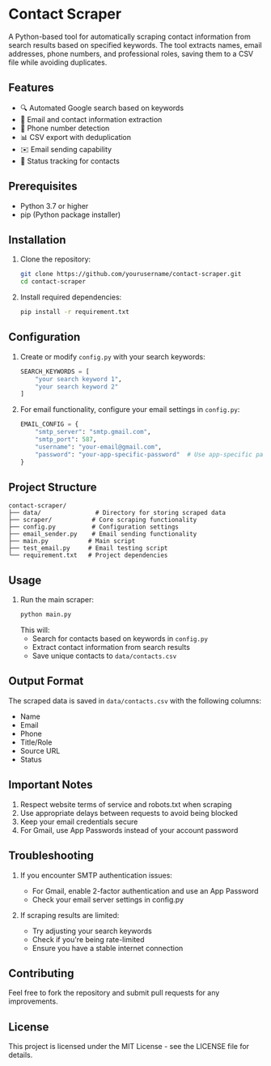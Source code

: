  # Contact Scraper

A Python-based tool for automatically scraping contact information from search results based on specified keywords. The tool extracts names, email addresses, phone numbers, and professional roles, saving them to a CSV file while avoiding duplicates.

## Features

- 🔍 Automated Google search based on keywords
- 📧 Email and contact information extraction
- 📱 Phone number detection
- 📊 CSV export with deduplication
- ✉️ Email sending capability
- 🔄 Status tracking for contacts

## Prerequisites

- Python 3.7 or higher
- pip (Python package installer)

## Installation

1. Clone the repository:
   ```bash
   git clone https://github.com/yourusername/contact-scraper.git
   cd contact-scraper
   ```

2. Install required dependencies:
   ```bash
   pip install -r requirement.txt
   ```

## Configuration

1. Create or modify `config.py` with your search keywords:
   ```python
   SEARCH_KEYWORDS = [
       "your search keyword 1",
       "your search keyword 2"
   ]
   ```

2. For email functionality, configure your email settings in `config.py`:
   ```python
   EMAIL_CONFIG = {
       "smtp_server": "smtp.gmail.com",
       "smtp_port": 587,
       "username": "your-email@gmail.com",
       "password": "your-app-specific-password"  # Use app-specific password for Gmail
   }
   ```

## Project Structure

```
contact-scraper/
├── data/               # Directory for storing scraped data
├── scraper/           # Core scraping functionality
├── config.py          # Configuration settings
├── email_sender.py    # Email sending functionality
├── main.py           # Main script
├── test_email.py     # Email testing script
└── requirement.txt   # Project dependencies
```

## Usage

1. Run the main scraper:
   ```bash
   python main.py
   ```
   This will:
   - Search for contacts based on keywords in `config.py`
   - Extract contact information from search results
   - Save unique contacts to `data/contacts.csv`



## Output Format

The scraped data is saved in `data/contacts.csv` with the following columns:
- Name
- Email
- Phone
- Title/Role
- Source URL
- Status

## Important Notes

1. Respect website terms of service and robots.txt when scraping
2. Use appropriate delays between requests to avoid being blocked
3. Keep your email credentials secure
4. For Gmail, use App Passwords instead of your account password

## Troubleshooting

1. If you encounter SMTP authentication issues:
   - For Gmail, enable 2-factor authentication and use an App Password
   - Check your email server settings in config.py

2. If scraping results are limited:
   - Try adjusting your search keywords
   - Check if you're being rate-limited
   - Ensure you have a stable internet connection

## Contributing

Feel free to fork the repository and submit pull requests for any improvements.

## License

This project is licensed under the MIT License - see the LICENSE file for details.